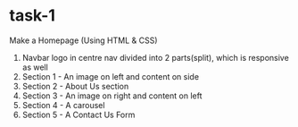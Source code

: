 # task-1
Make a Homepage (Using HTML & CSS)

1) Navbar logo in centre nav divided into 2 parts(split), which is responsive as well
2) Section 1 - An image on left and content on side 
3) Section 2 - About Us section 
4) Section 3 - An image on right and content on left 
5) Section 4 - A carousel 
6) Section 5 - A Contact Us Form

